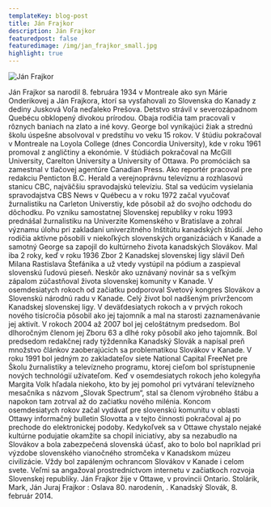 ```yaml
---
templateKey: blog-post
title: Ján Frajkor
description: Ján Frajkor
featuredpost: false
featuredimage: /img/jan_frajkor_small.jpg
highlight: true
---
```

![Ján Frajkor](/img/jan_frajkor_big.jpg "Ján Frajkor")

Ján Frajkor sa narodil 8. februára 1934 v Montreale ako syn Márie Onderikovej a Ján Frajkora, ktorí sa vysťahovali zo Slovenska do Kanady z dediny Jusková Voľa neďaleko Prešova. Detstvo strávil v severozápadnom Quebécu obklopený divokou prírodou. Obaja rodičia tam pracovali v rôznych baniach na zlato a iné kovy. George bol vynikajúci žiak a strednú školu úspešne absolvoval v predstihu vo veku 15 rokov. V štúdiu pokračoval v Montreale na Loyola College (dnes Concordia University), kde v roku 1961 promoval
z angličtiny a ekonómie. V štúdiách pokračoval na McGill University, Carelton University a University of Ottawa. Po promóciách sa zamestnal v tlačovej agentúre Canadian Press.
Ako reportér pracoval pre redakciu Penticton B.C. Herald a verejnoprávnu televíznu a rozhlasovú stanicu CBC, najväčšiu spravodajskú televíziu. Stal sa vedúcim vysielania spravodajstva CBS News v Québecu a v roku 1972 začal vyučovať žurnalistiku na Carleton Universtiy, kde pôsobil až do svojho odchodu do dôchodku. Po vzniku samostatnej Slovenskej republiky v roku 1993 prednášal žurnalistiku na Univerzite Komenského v Bratislave a zohral významu úlohu pri zakladaní univerzitného Inštitútu kanadských štúdií.
Jeho rodičia aktívne pôsobili v niekoľkých slovenských organizáciách v Kanade a samotný George sa zapojil do kultúrneho života kanadských Slovákov. Mal iba 2 roky, keď v roku 1936 Zbor 2 Kanadskej slovenskej ligy slávil Deň Milana Rastislava Štefánika a už vtedy vystúpil na pódium a zaspieval slovenskú ľudovú pieseň. Neskôr ako uznávaný novinár sa s veľkým zápalom zúčastňoval života slovenskej komunity v Kanade. V osemdesiatych rokoch od začiatku podporoval Svetový kongres Slovákov a Slovenskú národnú radu v Kanade. Celý život bol nadšeným prívržencom Kanadskej slovenskej ligy. V deväťdesiatych rokoch a v prvých rokoch nového tisícročia pôsobil ako jej tajomník a mal na starosti zaznamenávanie jej aktivít. V rokoch 2004 až 2007 bol jej celoštátnym predsedom. Bol dlhoročným členom jej Zboru 63 a dlhé roky pôsobil ako jeho tajomník. Bol predsedom redakčnej rady týždenníka Kanadský Slovák a napísal preň množstvo článkov zaoberajúcich sa problematikou Slovákov v Kanade. 
V roku 1991 bol jedným zo zakladateľov siete National Capital FreeNet pre Školu žurnalistiky a televízneho programu, ktorej cieľom bol sprístupnenie nových technológií užívateľom. 
Keď v osemdesiatych rokoch jeho kolegyňa Margita Volk hľadala niekoho, kto by jej pomohol pri vytváraní televízneho mesačníka s názvom „Slovak Spectrum“, stal sa členom výrobného štábu a napokon tam zotrval až do začiatku nového milénia. Koncom osemdesiatych rokov začal vydávať pre slovenskú komunitu v oblasti Ottawy informačný bulletin Slovotta a v tejto činnosti pokračoval aj po prechode do elektronickej podoby. Kedykoľvek sa v Ottawe chystalo nejaké kultúrne podujatie okamžite sa chopil iniciatívy, aby sa nezabudlo na Slovákov a bola zabezpečená slovenská účasť, ako to bolo bol napríklad pri výzdobe slovenského vianočného stromčeka v Kanadskom múzeu civilizácie. Vždy bol zapáleným ochrancom Slovákov v Kanade i celom svete. Veľmi sa angažoval prostredníctvom internetu v začiatkoch rozvoja Slovenskej republiky. 
Ján Frajkor žije v Ottawe, v provincii Ontario.
Stolárik, Mark, Ján Juraj Frajkor : Oslava 80. narodenín, . Kanadský Slovák, 8. február 2014.